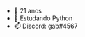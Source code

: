 - 👋 21 anos
- 👀 Estudando Python
- 📫 Discord: gab#4567

<!---
grabel7/grabel7 is a ✨ special ✨ repository because its `README.md` (this file) appears on your GitHub profile.
You can click the Preview link to take a look at your changes.
--->
